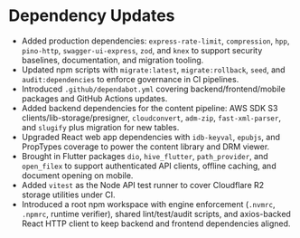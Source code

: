 # Dependency Updates

- Added production dependencies: `express-rate-limit`, `compression`, `hpp`, `pino-http`, `swagger-ui-express`, `zod`, and `knex` to support security baselines, documentation, and migration tooling.
- Updated npm scripts with `migrate:latest`, `migrate:rollback`, `seed`, and `audit:dependencies` to enforce governance in CI pipelines.
- Introduced `.github/dependabot.yml` covering backend/frontend/mobile packages and GitHub Actions updates.
- Added backend dependencies for the content pipeline: AWS SDK S3 clients/lib-storage/presigner, `cloudconvert`, `adm-zip`, `fast-xml-parser`, and `slugify` plus migration for new tables.
- Upgraded React web app dependencies with `idb-keyval`, `epubjs`, and PropTypes coverage to power the content library and DRM viewer.
- Brought in Flutter packages `dio`, `hive_flutter`, `path_provider`, and `open_filex` to support authenticated API clients, offline caching, and document opening on mobile.
- Added `vitest` as the Node API test runner to cover Cloudflare R2 storage utilities under CI.
- Introduced a root npm workspace with engine enforcement (`.nvmrc`, `.npmrc`, runtime verifier), shared lint/test/audit scripts, and axios-backed React HTTP client to keep backend and frontend dependencies aligned.
